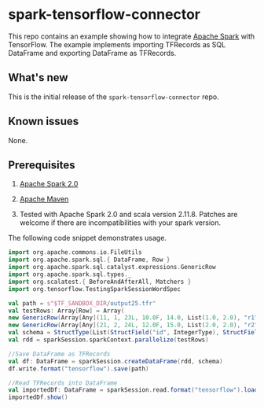 # spark-tensorflow-connector


This repo contains an example showing how to integrate [Apache Spark](http://spark.apache.org/)
with TensorFlow. The example implements importing TFRecords as SQL DataFrame and exporting DataFrame as TFRecords.

## What's new

This is the initial release of the `spark-tensorflow-connector` repo.

## Known issues

None.

## Prerequisites

1. [Apache Spark 2.0](http://spark.apache.org/)

2. [Apache Maven](https://maven.apache.org/)

4. Tested with Apache Spark 2.0 and scala version 2.11.8. Patches are welcome if there are incompatibilities
   with your spark version.


The following code snippet demonstrates usage.



```scala
import org.apache.commons.io.FileUtils
import org.apache.spark.sql.{ DataFrame, Row }
import org.apache.spark.sql.catalyst.expressions.GenericRow
import org.apache.spark.sql.types._
import org.scalatest.{ BeforeAndAfterAll, Matchers }
import org.tensorflow.TestingSparkSessionWordSpec

val path = s"$TF_SANDBOX_DIR/output25.tfr"
val testRows: Array[Row] = Array(
new GenericRow(Array[Any](11, 1, 23L, 10.0F, 14.0, List(1.0, 2.0), "r1")),
new GenericRow(Array[Any](21, 2, 24L, 12.0F, 15.0, List(2.0, 2.0), "r2")))
val schema = StructType(List(StructField("id", IntegerType), StructField("IntegerTypelabel", IntegerType), StructField("LongTypelabel", LongType), StructField("FloatTypelabel", FloatType), StructField("DoubleTypelabel", DoubleType), StructField("vectorlabel", ArrayType(DoubleType, true)), StructField("name", StringType)))
val rdd = sparkSession.sparkContext.parallelize(testRows)

//Save DataFrame as TFRecords
val df: DataFrame = sparkSession.createDataFrame(rdd, schema)
df.write.format("tensorflow").save(path)

//Read TFRecords into DataFrame
val importedDf: DataFrame = sparkSession.read.format("tensorflow").load(path)
importedDf.show()

```
